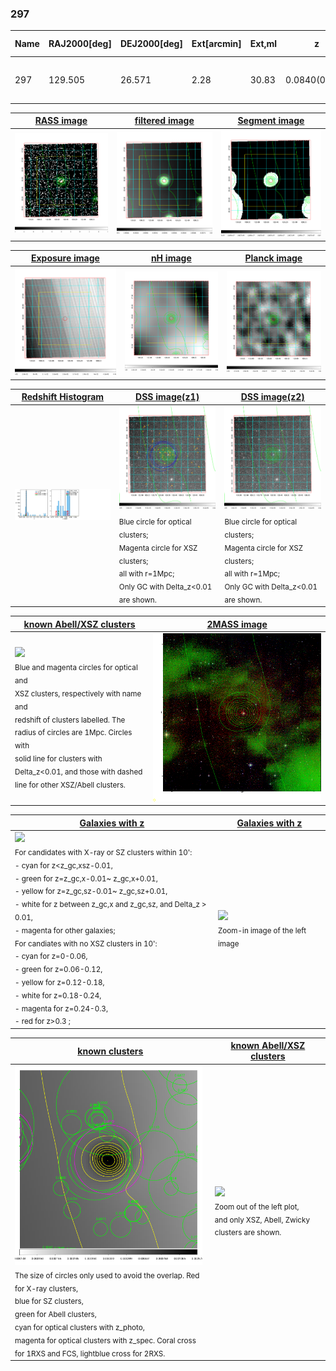 <div STYLE="page-break-after: always;"></div>

### 297

|Name|RAJ2000[deg]|DEJ2000[deg] |Ext[arcmin]| Ext,ml | z | z_src| C|GC(XSZ,Delta_z<0.01)| GC(OPT,Delta_z<0.01)|GC| R_sig[arcmin] | R500[arcmin] | R500[Mpc]| CRsig[c/s] | CR500[c/s] |L500[1E44 erg/s]|F500[1E-12 erg/s/cm^2]| M500[1E14 Msun]|Tx[keV]|Cnt_sig|Beta|Rc[arcmin]|Comment|Alias|
|---|---|---|---|---|---|------|---|--------|---------|----------|---|---|---|---|---|---|---|---|---|---|---|---|---|---|
|297| 129.505| 26.571| 2.28| 30.83| 0.0840(0.005)| z1, z_xsz| B| F20| N| C, F20, N, W| 10.262| 8.140| 0.771| 0.139(0.042)| 0.134(0.041)| 0.425(0.075)| 2.430(0.428)| 1.41(0.13)| 2.72(0.15)| 80.9| 0.829(-0.150+0.118)| 2.918(-0.847+0.649)| -| t077|

|[RASS image](../image/297/297_img.pdf)|[filtered image](../image/297/297_fil.pdf)|[Segment image](../image/297/297_seg.pdf)|
|-------------------|--------------------|-------------------|
| <img src="../image/297/297_img.png" width="300">  | <img src="../image/297/297_fil.png" width="300">   | <img src="../image/297/297_seg.png" width="300">  |

|[Exposure image](../image/297/297_mex.pdf)| [nH image](../image/297/297_nh.pdf)| [Planck image](../image/297/297_p.pdf)|
|-------------------|--------------------|-------------------|
|<img src="../image/297/297_mex.png" width="300">   | <img src="../image/297/297_nh.png" width="300">    | <img src="../image/297/297_p.png" width="300"> |

|[Redshift Histogram](../image/297/297_zg.pdf) | [DSS image(z1)](../image/297/297_dss_z1.pdf)      |  [DSS image(z2)](../image/297/297_dss_z2.pdf)    |
|-------------------|--------------------|-------------------|
|<img src="../image/297/297_zg.png" width="300"> |<img src="../image/297/297_dss_z1.png" width="300"> <sub><br>Blue circle for optical clusters; <br>Magenta circle for XSZ clusters; <br>all with r=1Mpc; <br>Only GC with Delta_z<0.01 are shown. </sub>| <img src="../image/297/297_dss_z2.png" width="300"><sub><br>Blue circle for optical clusters; <br>Magenta circle for XSZ clusters; <br>all with r=1Mpc; <br>Only GC with Delta_z<0.01 are shown. </sub> |

|[known Abell/XSZ clusters](../image/297/297_m.pdf) | [2MASS image](../image/297/297_2mass.pdf)      |
|-------------------|-------------------|
|<img src=../image/297/297_m.png width="300"> <br><sub>Blue and magenta circles for optical and <br>XSZ clusters, respectively with name and <br>redshift of clusters labelled. The <br>radius of circles are 1Mpc. Circles with <br>solid line for clusters with <br>Delta_z<0.01, and those with dashed <br>line for other XSZ/Abell clusters.        </sub>|<img src="../image/297/297_2mass.png" width="300">  |

|[Galaxies with z](../image/297/297_opt_ned.pdf) |[Galaxies with z](../image/297/297_opt_ned_zoom.pdf) |
|-------------------|-------------------|
| <img src=../image/297/297_opt_ned.png width="300"> <br><sub> For candidates with X-ray or SZ clusters within 10': <br> - cyan for z<z_gc,xsz-0.01, <br> - green for z=z_gc,x-0.01~ z_gc,x+0.01, <br> - yellow for z=z_gc,sz-0.01~ z_gc,sz+0.01, <br> - white for z between z_gc,x and z_gc,sz, and Delta_z > 0.01, <br> - magenta for other galaxies; <br>For candiates with no XSZ clusters in 10': <br> - cyan for z=0-0.06, <br> - green for z=0.06-0.12, <br> - yellow for z=0.12-0.18, <br> - white for z=0.18-0.24, <br> - magenta for z=0.24-0.3, <br> - red for z>0.3 ;  </sub>|<img src=../image/297/297_opt_ned_zoom.png width="300">  <br><sub> Zoom-in image of the left image</sub>|

|[known clusters](../image/297/297_gc.pdf) |[known Abell/XSZ clusters](../image/297/297_gc_large.pdf) |
|-------------------|-------------------|
| <img src=../image/297/297_gc.png width="300"> <br><sub> The size of circles only used to avoid the overlap. Red for X-ray clusters, <br> blue for SZ clusters, <br> green for Abell clusters, <br> cyan for optical clusters with z_photo, <br> magenta for optical clusters with z_spec. Coral cross for 1RXS and FCS, lightblue cross for 2RXS. </sub>|<img src=../image/297/297_gc_large.png width="300"> <br><sub> Zoom out of the left plot, <br> and only XSZ, Abell, Zwicky clusters are shown. </sub> |



